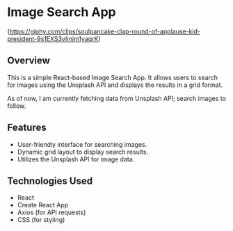 # Image Search App

(https://giphy.com/clips/soulpancake-clap-round-of-applause-kid-president-9s1EXS3vImjm1yaqrK) 

## Overview

This is a simple React-based Image Search App. It allows users to search for images using the Unsplash API and displays the results in a grid format. 

As of now, I am currently fetching data from Unsplash API; search images to follow.

## Features

- User-friendly interface for searching images.
- Dynamic grid layout to display search results.
- Utilizes the Unsplash API for image data.

## Technologies Used

- React
- Create React App
- Axios (for API requests)
- CSS (for styling)